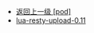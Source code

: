 - [返回上一级 [pod]](page/服务部署/Nginx/模板/nginx-1.24.0/Openresty/openresty-1.21.4.3-win64/pod/)
- [lua-resty-upload-0.11](page/服务部署/Nginx/模板/nginx-1.24.0/Openresty/openresty-1.21.4.3-win64/pod/lua-resty-upload-0.11/)
